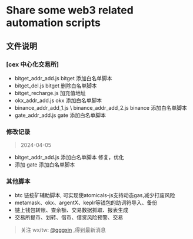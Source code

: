 # Share some web3 related automation scripts

## 文件说明

### [cex 中心化交易所]
- bitget_addr_add.js   bitget 添加白名单脚本
- bitget_del.js  bitget 删除白名单脚本
- bitget_recharge.js 加充值地址
- okx_addr_add.js  okx 添加白名单脚本 
- binance_addr_add_1.js \ binance_addr_add_2.js  binance 添加白名单脚本
- gate_addr_add.js  gate 添加白名单脚本 

### 修改记录
> 2024-04-05 
- bitget_addr_add.js   添加白名单脚本 修复，优化
- 添加 gate 添加白名单脚本 

### 其他脚本

- btc 链挖矿辅助脚本, 可实现使atomicals-js支持动态gas,减少打废风险
- metamask、okx、argentX、keplr等钱包的助词符导入、备份
- 链上钱包转账、查余额、交易数据抓取、报表生成
- 交易所提币、划转、借币、借贷风险预警、交易


> 关注 wx/tw: [@gggxin](https://twitter.com/gggxin) ,得到最新消息
> 
